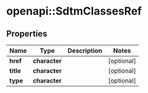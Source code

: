 # openapi::SdtmClassesRef


## Properties
Name | Type | Description | Notes
------------ | ------------- | ------------- | -------------
**href** | **character** |  | [optional] 
**title** | **character** |  | [optional] 
**type** | **character** |  | [optional] 


